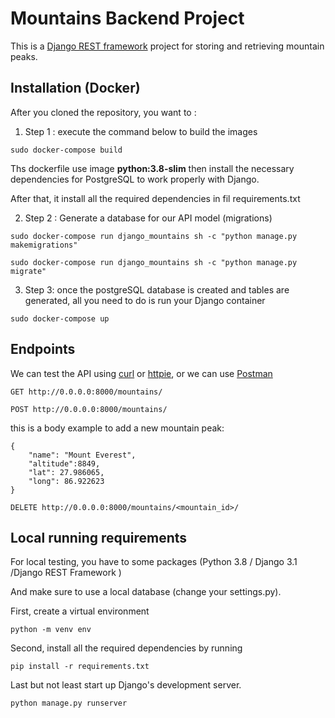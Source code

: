# Mountains Backend Project
This is a [Django REST framework](http://www.django-rest-framework.org/) project for storing and retrieving mountain peaks.

## Installation (Docker)
After you cloned the repository, you want to :
1. Step 1 : execute the command below to build the images
```
sudo docker-compose build
```

Ths dockerfile use image **python:3.8-slim** then install the necessary dependencies for PostgreSQL to work properly with Django.

After that, it install all the required dependencies in fil requirements.txt

2. Step 2 : Generate a database for our API model (migrations)

```
sudo docker-compose run django_mountains sh -c "python manage.py makemigrations"
```
```
sudo docker-compose run django_mountains sh -c "python manage.py migrate"
```

3. Step 3: once the postgreSQL database is created and tables are generated, all you need to do is run your Django container

```
sudo docker-compose up
```
## Endpoints

We can test the API using [curl](https://curl.haxx.se/) or [httpie](https://github.com/jakubroztocil/httpie#installation), or we can use [Postman](https://www.postman.com/)

`GET http://0.0.0.0:8000/mountains/`

`POST http://0.0.0.0:8000/mountains/` 

this is a body example to add a new mountain peak:
```
{
    "name": "Mount Everest",
    "altitude":8849,
    "lat": 27.986065,
    "long": 86.922623
}
```

`DELETE http://0.0.0.0:8000/mountains/<mountain_id>/` 
## Local running requirements
For local testing, you have to some packages (Python 3.8 / Django 3.1 /Django REST Framework
) 

And make sure to use a local database (change your settings.py).

First, create a virtual environment 
```
python -m venv env
```

Second, install all the required dependencies by running

```
pip install -r requirements.txt
```

Last but not least start up Django's development server.
```
python manage.py runserver
```
